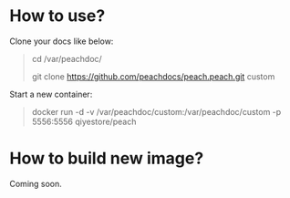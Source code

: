 
# How to use?

Clone your docs like below:

> cd /var/peachdoc/
> 
> git clone https://github.com/peachdocs/peach.peach.git custom

Start a new container:

> docker run -d -v /var/peachdoc/custom:/var/peachdoc/custom -p 5556:5556 qiyestore/peach

# How to build new image?

Coming soon.
